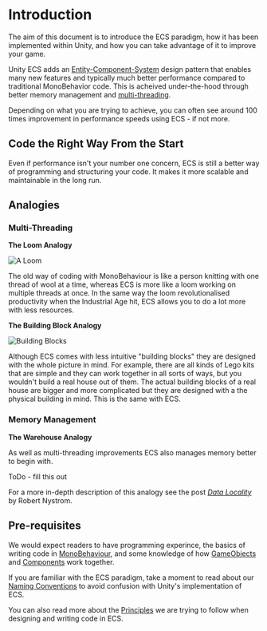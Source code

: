# Introduction

The aim of this document is to introduce the ECS paradigm, how it has been implemented within Unity, and how you can take advantage of it to improve your game.

Unity ECS adds an [Entity-Component-System](https://en.wikipedia.org/wiki/Entity%E2%80%93component%E2%80%93system) design pattern that enables many new features and typically much better performance compared to traditional MonoBehavior code. This is acheived under-the-hood through better memory management and [multi-threading](https://en.wikipedia.org/wiki/Thread_(computing)).

Depending on what you are trying to achieve, you can often  see around 100 times improvement in performance speeds using ECS - if not more.

## Code the Right Way From the Start

Even if performance isn't your number one concern, ECS is still a better way of programming and structuring your code. It makes it more scalable and maintainable in the long run.

## Analogies

### Multi-Threading

**The Loom Analogy**

![A Loom](https://cdn.pixabay.com/photo/2017/08/02/11/53/weaving-loom-2571179_1280.jpg)

The old way of coding with MonoBehaviour is like a person knitting with one thread of wool at a time, whereas ECS is more like a loom working on multiple threads at once. In the same way the loom revolutionalised productivity when the Industrial Age hit, ECS allows you to do a lot more with less resources.

**The Building Block Analogy**

![Building Blocks](https://cdn.pixabay.com/photo/2016/04/22/08/25/bricks-1345327_1280.jpg)

Although ECS comes with less intuitive "building blocks" they are designed with the whole picture in mind. For example, there are all kinds of Lego kits that are simple and they can work together in all sorts of ways, but you wouldn't build a real house out of them. The actual building blocks of a real house are bigger and more complicated but they are designed with a the physical building in mind. This is the same with ECS.

### Memory Management

**The Warehouse Analogy**

As well as multi-threading improvements ECS also manages memory better to begin with. 

ToDo - fill this out

For a more in-depth description of this analogy see the post _[Data Locality](http://gameprogrammingpatterns.com/data-locality.html)_ by Robert Nystrom.


## Pre-requisites

We would expect readers to have programming experince, the basics of writing code in [MonoBehaviour](https://docs.unity3d.com/ScriptReference/MonoBehaviour.html), and some knowledge of how [GameObjects](https://docs.unity3d.com/ScriptReference/GameObject.html) and [Components](https://docs.unity3d.com/ScriptReference/Component.html) work together. 

If you are familiar with the ECS paradigm, take a moment to read about our [Naming Conventions](https://hackmd.io/EwBgHGDGBsDMYFoCGATApgMwQFhWAnMiCigpDNAIywYDs0kGYQA=) to avoid confusion with Unity's implementation of ECS.

You can also read more about the [Principles](https://hackmd.io/GYEwxgnBCMBGYFoDsAGFsEBYBM0IIlkwDYEUBDEgZiU1nOGIA4g=?edit) we are trying to follow when designing and writing code in ECS.
